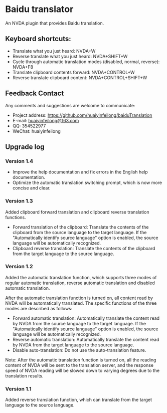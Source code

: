 # Baidu translator

An NVDA plugin that provides Baidu translation.

## Keyboard shortcuts:

* Translate what you just heard: NVDA+W
* Reverse translate what you just heard: NVDA+SHIFT+W
* Cycle through automatic translation modes (disabled, normal, reverse): NVDA+F8
* Translate clipboard contents forward: NVDA+CONTROL+W
* Reverse translate clipboard content: NVDA+CONTROL+SHIFT+W

## Feedback Contact

Any comments and suggestions are welcome to communicate:

* Project address: https://github.com/huaiyinfeilong/baiduTranslation
* E-mail: huaiyinfeilong@163.com
* QQ: 354522977
* WeChat: huaiyinfeilong

## Upgrade log

### Version 1.4

* Improve the help documentation and fix errors in the English help documentation.
* Optimize the automatic translation switching prompt, which is now more concise and clear.

### Version 1.3

Added clipboard forward translation and clipboard reverse translation functions.

* Forward translation of the clipboard: Translate the contents of the clipboard from the source language to the target language. If the "Automatically identify source language" option is enabled, the source language will be automatically recognized.
* Clipboard reverse translation: Translate the contents of the clipboard from the target language to the source language.

### Version 1.2

Added the automatic translation function, which supports three modes of regular automatic translation, reverse automatic translation and disabled automatic translation.

After the automatic translation function is turned on, all content read by NVDA will be automatically translated. The specific functions of the three modes are described as follows:

* Forward automatic translation: Automatically translate the content read by NVDA from the source language to the target language. If the "Automatically identify source language" option is enabled, the source language will be automatically recognized.
* Reverse automatic translation: Automatically translate the content read by NVDA from the target language to the source language.
* Disable auto-translation: Do not use the auto-translation feature.

Note: After the automatic translation function is turned on, all the reading content of NVDA will be sent to the translation server, and the response speed of NVDA reading will be slowed down to varying degrees due to the translation results.
### Version 1.1

Added reverse translation function, which can translate from the target language to the source language.

